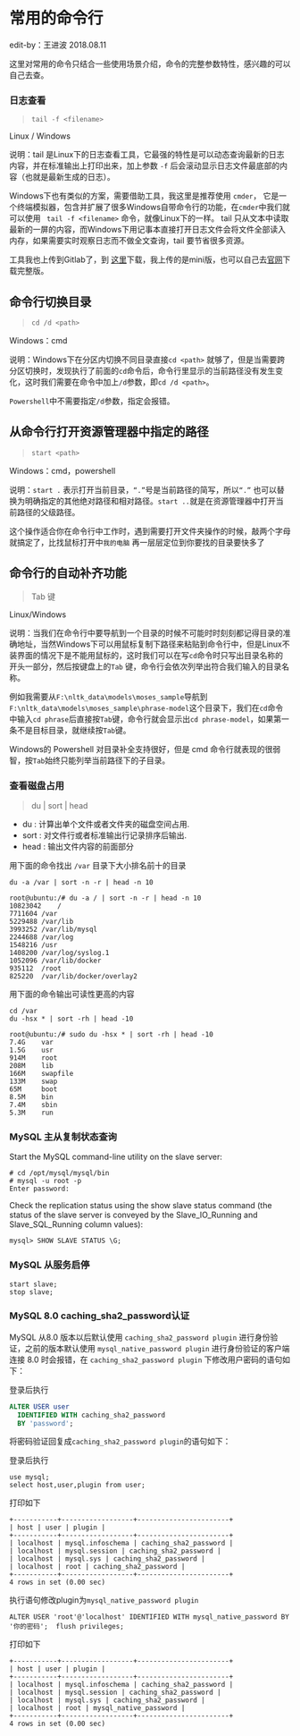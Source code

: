 # 常用的命令行

edit-by：王进波 2018.08.11

这里对常用的命令只结合一些使用场景介绍，命令的完整参数特性，感兴趣的可以自己去查。

### 日志查看

> `tail -f <filename> `

Linux / Windows

说明：tail 是Linux下的日志查看工具，它最强的特性是可以动态查询最新的日志内容，并在标准输出上打印出来，加上参数 `-f` 后会滚动显示日志文件最底部的内容（也就是最新生成的日志）。

Windows下也有类似的方案，需要借助工具，我这里是推荐使用 `cmder`， 它是一个终端模拟器，包含并扩展了很多Windows自带命令行的功能，在`cmder`中我们就可以使用 ` tail -f <filename>`  命令，就像Linux下的一样。
tail 只从文本中读取最新的一屏的内容，而Windows下用记事本直接打开日志文件会将文件全部读入内存，如果需要实时观察日志而不做全文查询，tail 要节省很多资源。

工具我也上传到Gitlab了，到 [这里](https://civpub.vicp.net:8443/wangjinbo/Svn-to-Git/blob/master/%E5%B7%A5%E5%85%B7/cmder_mini.zip)下载，我上传的是mini版，也可以自己去[官网](http://cmder.net/)下载完整版。

## 命令行切换目录

> `cd /d <path>`

Windows：cmd

说明：Windows下在分区内切换不同目录直接`cd <path>` 就够了，但是当需要跨分区切换时，发现执行了前面的`cd`命令后，命令行里显示的当前路径没有发生变化，这时我们需要在命令中加上`/d`参数，即`cd /d <path>`。

`Powershell`中不需要指定`/d`参数，指定会报错。

## 从命令行打开资源管理器中指定的路径

> `start <path>` 

Windows：cmd，powershell

说明：`start .` 表示打开当前目录，`“.”`号是当前路径的简写，所以`“.”` 也可以替换为明确指定的其他绝对路径和相对路径。`start ..`就是在资源管理器中打开当前路径的父级路径。

这个操作适合你在命令行中工作时，遇到需要打开文件夹操作的时候，敲两个字母就搞定了，比找鼠标打开中`我的电脑` 再一层层定位到你要找的目录要快多了

## 命令行的自动补齐功能

> Tab 键

Linux/Windows

说明：当我们在命令行中要导航到一个目录的时候不可能时时刻刻都记得目录的准确地址，当然Windows下可以用鼠标复制下路径来粘贴到命令行中，但是Linux不装界面的情况下是不能用鼠标的，这时我们可以在写`cd`命令时只写出目录名称的开头一部分，然后按键盘上的`Tab` 键，命令行会依次列举出符合我们输入的目录名称。

例如我需要从`F:\nltk_data\models\moses_sample`导航到`F:\nltk_data\models\moses_sample\phrase-model`这个目录下，我们在`cd`命令中输入`cd phrase`后直接按`Tab`键，命令行就会显示出`cd phrase-model`，如果第一条不是目标目录，就继续按`Tab`键。

Windows的 Powershell 对目录补全支持很好，但是 cmd 命令行就表现的很弱智，按`Tab`始终只能列举当前路径下的子目录。

### 查看磁盘占用

> du | sort | head

- du : 计算出单个文件或者文件夹的磁盘空间占用.
- sort : 对文件行或者标准输出行记录排序后输出.
- head : 输出文件内容的前面部分

用下面的命令找出 `/var` 目录下大小排名前十的目录

```shell
du -a /var | sort -n -r | head -n 10
```

```shell
root@ubuntu:/# du -a / | sort -n -r | head -n 10
10823042	/
7711604	/var
5229488	/var/lib
3993252	/var/lib/mysql
2244688	/var/log
1548216	/usr
1408200	/var/log/syslog.1
1052096	/var/lib/docker
935112	/root
825220	/var/lib/docker/overlay2
```

用下面的命令输出可读性更高的内容

```shell
cd /var
du -hsx * | sort -rh | head -10
```

```sehll
root@ubuntu:/# sudo du -hsx * | sort -rh | head -10
7.4G	var
1.5G	usr
914M	root
208M	lib
166M	swapfile
133M	swap
65M		boot
8.5M	bin
7.4M	sbin
5.3M	run
```

### MySQL 主从复制状态查询

Start the MySQL command-line utility on the slave server:

```shell
# cd /opt/mysql/mysql/bin
# mysql -u root -p
Enter password:
```

Check the replication status using the show slave status command (the status of the slave server is conveyed by the Slave_IO_Running and Slave_SQL_Running column values):

```shell
mysql> SHOW SLAVE STATUS \G;
```

### MySQL 从服务启停

```shell
start slave;
stop slave;
```

### MySQL 8.0 caching_sha2_password认证

MySQL 从8.0 版本以后默认使用 `caching_sha2_password plugin` 进行身份验证，之前的版本默认使用 `mysql_native_password plugin` 进行身份验证的客户端连接 8.0 时会报错，在 `caching_sha2_password plugin` 下修改用户密码的语句如下：

登录后执行

```sql
ALTER USER user
  IDENTIFIED WITH caching_sha2_password
  BY 'password';
```

将密码验证回复成`caching_sha2_password plugin`的语句如下：

登录后执行

```shell
use mysql;
select host,user,plugin from user;
```

打印如下

```shell
+-----------+------------------+-----------------------+
| host | user | plugin |
+-----------+------------------+-----------------------+
| localhost | mysql.infoschema | caching_sha2_password |
| localhost | mysql.session | caching_sha2_password |
| localhost | mysql.sys | caching_sha2_password |
| localhost | root | caching_sha2_password |
+-----------+------------------+-----------------------+
4 rows in set (0.00 sec)
```

执行语句修改plugin为`mysql_native_password plugin` 

```shell
ALTER USER 'root'@'localhost' IDENTIFIED WITH mysql_native_password BY '你的密码';  flush privileges;
```

打印如下

```shell
+-----------+------------------+-----------------------+
| host | user | plugin |
+-----------+------------------+-----------------------+
| localhost | mysql.infoschema | caching_sha2_password |
| localhost | mysql.session | caching_sha2_password |
| localhost | mysql.sys | caching_sha2_password |
| localhost | root | mysql_native_password |
+-----------+------------------+-----------------------+
4 rows in set (0.00 sec)
```

